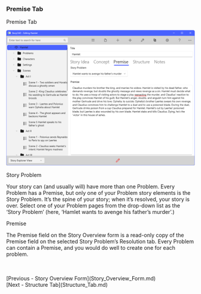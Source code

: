 ### Premise Tab ###
Premise Tab

![](Overview-Premise.png)


Story Problem

Your story can (and usually will) have more than one Problem. Every Problem has a Premise, but only one of your Problem story elements is the Story Problem. It’s the spine of your story; when it’s resolved, your story is over. Select one of your  Problem pages from the drop-down list as the ‘Story Problem’ (here, ‘Hamlet wants to avenge his father’s murder’.)

Premise

The Premise field on the Story Overview form is a read-only copy of the Premise field on the selected Story Problem’s Resolution tab.  Every Problem can contain a Premise, and you would do well to create one for each problem.


 <br/>
 <br/>
[Previous - Story Overview Form](Story_Overview_Form.md) <br/>
[Next - Structure Tab](Structure_Tab.md) <br/>
